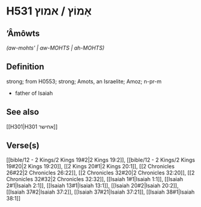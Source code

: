 # H531 אָמוֹץ / אמוץ

## ʼÂmôwts

_(aw-mohts' | aw-MOHTS | ah-MOHTS)_

## Definition

strong; from H0553; strong; Amots, an Israelite; Amoz; n-pr-m

- father of Isaiah

## See also

[[H301|H301 אחישר]]

## Verse(s)

[[bible/12 - 2 Kings/2 Kings 19#2|2 Kings 19:2]], [[bible/12 - 2 Kings/2 Kings 19#20|2 Kings 19:20]], [[2 Kings 20#1|2 Kings 20:1]], [[2 Chronicles 26#22|2 Chronicles 26:22]], [[2 Chronicles 32#20|2 Chronicles 32:20]], [[2 Chronicles 32#32|2 Chronicles 32:32]], [[Isaiah 1#1|Isaiah 1:1]], [[Isaiah 2#1|Isaiah 2:1]], [[Isaiah 13#1|Isaiah 13:1]], [[Isaiah 20#2|Isaiah 20:2]], [[Isaiah 37#2|Isaiah 37:2]], [[Isaiah 37#21|Isaiah 37:21]], [[Isaiah 38#1|Isaiah 38:1]]